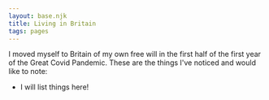 ```yaml
---
layout: base.njk
title: Living in Britain
tags: pages
---
```


I moved myself to Britain of my own free will in the first half of the first year of the Great Covid Pandemic. These are the things I've noticed and would like to note:

- I will list things here!
